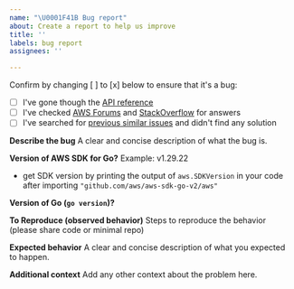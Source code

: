 ```yaml
---
name: "\U0001F41B Bug report"
about: Create a report to help us improve
title: ''
labels: bug report
assignees: ''

---
```


Confirm by changing [ ] to [x] below to ensure that it's a bug:
- [ ] I've gone though the [API reference](https://docs.aws.amazon.com/sdk-for-go/v2/api/)
- [ ] I've checked [AWS Forums](https://forums.aws.amazon.com) and [StackOverflow](https://stackoverflow.com/questions/tagged/aws-sdk-go) for answers
- [ ] I've searched for [previous similar issues](https://github.com/aws/aws-sdk-go-v2/issues) and didn't find any solution
  
**Describe the bug**
A clear and concise description of what the bug is.

**Version of AWS SDK for Go?**
Example: v1.29.22
* get SDK version by printing the output of `aws.SDKVersion` in your code after importing `"github.com/aws/aws-sdk-go-v2/aws"`

**Version of Go (`go version`)?**

**To Reproduce (observed behavior)**
Steps to reproduce the behavior (please share code or minimal repo)

**Expected behavior**
A clear and concise description of what you expected to happen.

**Additional context**
Add any other context about the problem here.